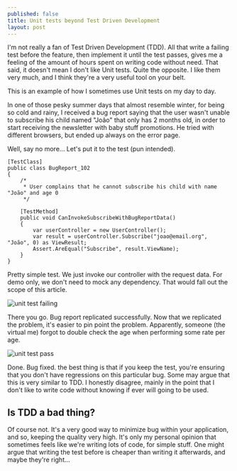 ```yaml
---
published: false
title: Unit tests beyond Test Driven Development
layout: post
---
```


I'm not really a fan of Test Driven Development (TDD). All that write a failing test before the feature, then implement it until the test passes, gives me a feeling of the amount of hours spent on writing code without need.
That said, it doesn't mean I don't like Unit tests. Quite the opposite. I like them very much, and I think they're a very useful tool on your belt.

This is an example of how I sometimes use Unit tests on my day to day. 

In one of those pesky summer days that almost resemble winter, for being so cold and rainy, I received a bug report saying that the user wasn't unable to subscribe his child named "João" that only has 2 months old, in order to start receiving the newsletter with baby stuff promotions. He tried with different browsers, but ended up always on the error page.

Well, say no more... Let's put it to the test (pun intended).

    [TestClass]
    public class BugReport_102
    {
        /* 
         * User complains that he cannot subscribe his child with name "João" and age 0 
         */

        [TestMethod]
        public void CanInvokeSubscribeWithBugReportData()
        {
            var userController = new UserController();
            var result = userController.Subscribe("joao@email.org", "João", 0) as ViewResult;
            Assert.AreEqual("Subscribe", result.ViewName);
        }
    }
    
Pretty simple test. We just invoke our controller with the request data. For demo only, we don't need to mock any dependency. That would fall out the scope of this article.

![unit test failing](http://i1299.photobucket.com/albums/ag77/kappyzor/Blog/bugreport_test_fail_zps6qvorojf.png)

There you go. Bug report replicated successfully. Now that we replicated the problem, it's easier to pin point the problem. Apparently, someone (the virtual me) forgot to double check the age when performing some rate per age.

![unit test pass](http://i1299.photobucket.com/albums/ag77/kappyzor/Blog/bugreport_test_pass_zpsaudqhnsw.png)

Done. Bug fixed. the best thing is that if you keep the test, you're ensuring that you don't have regressions on this particular bug.
Some may argue that this is very similar to TDD. I honestly disagree, mainly in the point that I don't like to write code without knowing if ever will going to be used.

## Is TDD a bad thing?

Of course not. It's a very good way to minimize bug within your application, and so, keeping the quality very high. 
It's only my personal opinion that sometimes feels like we're writing lots of code, for simple stuff. 
One might argue that writing the test before is cheaper than writing it afterwards, and maybe they're right...



